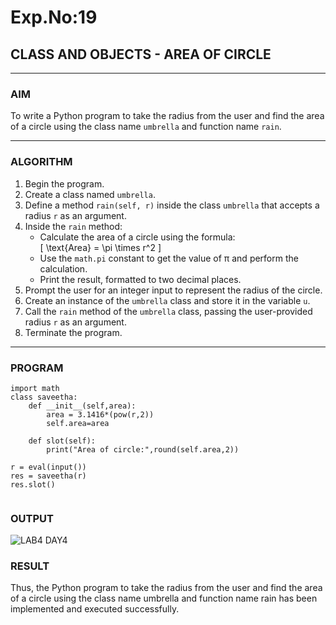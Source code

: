 # Exp.No:19  
## CLASS AND OBJECTS - AREA OF CIRCLE

---

### AIM  
To write a Python program to take the radius from the user and find the area of a circle using the class name `umbrella` and function name `rain`.

---

### ALGORITHM

1. Begin the program.  
2. Create a class named `umbrella`.  
3. Define a method `rain(self, r)` inside the class `umbrella` that accepts a radius `r` as an argument.  
4. Inside the `rain` method:  
   - Calculate the area of a circle using the formula:  
     \[ \text{Area} = \pi \times r^2 \]  
   - Use the `math.pi` constant to get the value of π and perform the calculation.  
   - Print the result, formatted to two decimal places.  
5. Prompt the user for an integer input to represent the radius of the circle.  
6. Create an instance of the `umbrella` class and store it in the variable `u`.  
7. Call the `rain` method of the `umbrella` class, passing the user-provided radius `r` as an argument.  
8. Terminate the program.

---

### PROGRAM

```
import math
class saveetha:
    def __init__(self,area):
        area = 3.1416*(pow(r,2))
        self.area=area
        
    def slot(self):
        print("Area of circle:",round(self.area,2))
        
r = eval(input())
res = saveetha(r)
res.slot()


```

### OUTPUT

![LAB4 DAY4](https://github.com/user-attachments/assets/dd98f3e8-e959-433a-b30a-68cfba6e345e)


### RESULT
Thus, the Python program to take the radius from the user and find the area of a circle using the class name umbrella and function name rain has been implemented and executed successfully.


